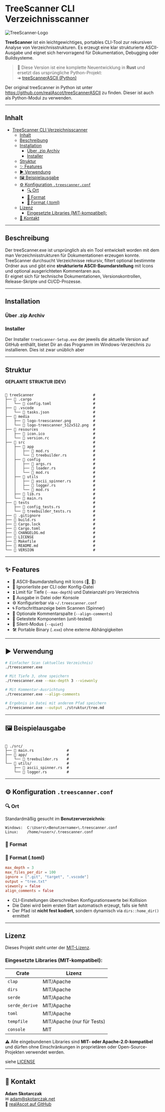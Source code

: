 # TreeScanner CLI Verzeichnisscanner

![TreeScanner-Logo](./media/logo-treescanner_512x512.png)  

**TreeScanner** ist ein leichtgewichtiges, portables CLI-Tool zur rekursiven Analyse von Verzeichnisstrukturen.
Es erzeugt eine klar strukturierte ASCII-Ausgabe und eignet sich hervorragend für Dokumentation, Debugging oder Buildsysteme.

> 🔧 Diese Version ist eine komplette Neuentwicklung in **Rust** und ersetzt das ursprüngliche Python-Projekt:  
> ➜ [treeScannerASCII (Python)](https://github.com/realAscot/treeScannerASCII)

Der original treeScanner in Python ist unter <https://github.com/realAscot/treeScannerASCII> zu finden. Dieser ist auch als Python-Modul zu verwenden.

---

## Inhalt

- [TreeScanner CLI Verzeichnisscanner](#treescanner-cli-verzeichnisscanner)
  - [Inhalt](#inhalt)
  - [Beschreibung](#beschreibung)
  - [Installation](#installation)
    - [Über .zip Archiv](#über-zip-archiv)
    - [Installer](#installer)
  - [Struktur](#struktur)
  - [✨ Features](#-features)
  - [▶️ Verwendung](#️-verwendung)
  - [🖼 Beispielausgabe](#-beispielausgabe)
  - [⚙️ Konfiguration `.treescanner.conf`](#️-konfiguration-treescannerconf)
    - [🔍 Ort](#-ort)
    - [📘 Format](#-format)
    - [📝 Format (.toml)](#-format-toml)
  - [Lizenz](#lizenz)
    - [Eingesetzte Libraries (MIT-kompatibel):](#eingesetzte-libraries-mit-kompatibel)
  - [💬 Kontakt](#-kontakt)

---

## Beschreibung

Der treeScanner.exe ist ursprünglich als ein Tool entwickelt worden mit dem man Verzeichnisstrukturen für Dokumentationen erzeugen konnte.  
TreeScanner durchsucht Verzeichnisse rekursiv, filtert optional bestimmte Ordner aus und gibt eine **strukturierte ASCII-Baumdarstellung** mit Icons und optional ausgerichteten Kommentaren aus.  
Er eignet sich für technische Dokumentationen, Versionskontrollen, Release-Skripte und CI/CD-Prozesse.

---

## Installation

### Über .zip Archiv

### Installer

Der Installer `treeScanner-Setup.exe` der jeweils die aktuelle Version auf GitHub enthällt, bietet Dir an das Programm im Windows-Verzeichnis zu installieren.
Dies ist zwar unüblich aber

---

## Struktur

**GEPLANTE STRUKTUR (DEV)**  

```plaintext

📁 treeScanner                           #
├── 📁 .cargo                            #
│   └── 📄 config.toml                   #
├── 📁 .vscode                           #
│   └── 📄 tasks.json                    #
├── 📁 media                             #
│   ├── 📄 logo-treescanner.png          #
│   └── 📄 logo-treescanner_512x512.png  #
├── 📁 resources                         #
│   ├── 📄 icon.ico                      #
│   └── 📄 version.rc                    #
├── 📁 src                               #
│   ├── 📁 app                           #
│   │   ├── 📄 mod.rs                    #
│   │   └── 📄 treebuilder.rs            #
│   ├── 📁 config                        #
│   │   ├── 📄 args.rs                   #
│   │   ├── 📄 loader.rs                 #
│   │   └── 📄 mod.rs                    #
│   ├── 📁 utils                         #
│   │   ├── 📄 ascii_spinner.rs          #
│   │   ├── 📄 logger.rs                 #
│   │   └── 📄 mod.rs                    #
│   ├── 📄 lib.rs                        #
│   └── 📄 main.rs                       #
├── 📁 tests                             #
│   ├── 📄 config_tests.rs               #
│   └── 📄 treebuilder_tests.rs          #
├── 📄 .gitignore                        #
├── 📄 build.rs                          #
├── 📄 Cargo.lock                        #
├── 📄 Cargo.toml                        #
├── 📄 CHANGELOG.md                      #
├── 📄 LICENSE                           #
├── 📄 Makefile                          #
├── 📄 README.md                         #
└── 📄 VERSION                           #

```

---

## ✨ Features

- 📁 ASCII-Baumdarstellung mit Icons (📁, 📄)
- 🚫 Ignorierliste per CLI oder Konfig-Datei
- ⏫ Limit für Tiefe (`--max-depth`) und Dateianzahl pro Verzeichnis
- 📄 Ausgabe in Datei oder Konsole
- ⚙ Konfigurierbar via `~/.treescanner.conf`
- 🌀 Fortschrittsanzeige beim Scannen (Spinner)
- 💬 Optionale Kommentarspalte (`--align-comments`)
- 🧪 Getestete Komponenten (unit-tested)
- 🔕 Silent-Modus (`--quiet`)
- 🛠 Portable Binary (`.exe`) ohne externe Abhängigkeiten

---

## ▶️ Verwendung

```bash
# Einfacher Scan (aktuelles Verzeichnis)
./treescanner.exe

# Mit Tiefe 3, ohne speichern
./treescanner.exe --max-depth 3 --viewonly

# Mit Kommentar-Ausrichtung
./treescanner.exe --align-comments

# Ergebnis in Datei mit anderem Pfad speichern
./treescanner.exe --output ./struktur/tree.md
```

---

## 🖼 Beispielausgabe

```plaintext

📁 ./src/
├── 📄 main.rs               #
├── 📁 app/                  #
│   └── 📄 treebuilder.rs    #
└── 📁 utils/                #
    ├── 📄 ascii_spinner.rs  #
    └── 📄 logger.rs         #

```

---

## ⚙️ Konfiguration `.treescanner.conf`

### 🔍 Ort

Standardmäßig gesucht im **Benutzerverzeichnis**:

```plaintext
Windows:  C:\Users\<Benutzername>\.treescanner.conf
Linux:    /home/<user>/.treescanner.conf
```

### 📘 Format

### 📝 Format (.toml)

```toml
max_depth = 3
max_files_per_dir = 100
ignore = [".git", "target", ".vscode"]
output = "tree.txt"
viewonly = false
align_comments = false
```

- CLI-Einstellungen überschreiben Konfigurationswerte bei Kollision  
- Die Datei wird beim ersten Start automatisch erzeugt, falls sie fehlt  
- Der Pfad ist **nicht fest kodiert**, sondern dynamisch via `dirs::home_dir()` ermittelt  

---

## Lizenz

Dieses Projekt steht unter der [MIT-Lizenz](./LICENSE).

### Eingesetzte Libraries (MIT-kompatibel):

| Crate           | Lizenz     |
|-----------------|------------|
| `clap`          | MIT/Apache |
| `dirs`          | MIT/Apache |
| `serde`         | MIT/Apache |
| `serde_derive`  | MIT/Apache |
| `toml`          | MIT/Apache |
| `tempfile`      | MIT/Apache (nur für Tests) |
| `console`       | MIT        |

⚠️ Alle eingebundenen Libraries sind **MIT- oder Apache-2.0-kompatibel** und dürfen ohne Einschränkungen in proprietären oder Open-Source-Projekten verwendet werden.

siehe [LICENSE](./LICENSE)  

---

## 💬 Kontakt

**Adam Skotarczak**  
✉ [adam@skotarczak.net](mailto:adam@skotarczak.net)  
🔗 [realAscot auf GitHub](https://github.com/realAscot)
